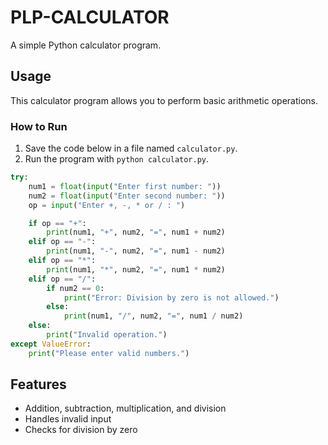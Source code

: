 # PLP-CALCULATOR

A simple Python calculator program.

## Usage

This calculator program allows you to perform basic arithmetic operations.

### How to Run
1. Save the code below in a file named `calculator.py`.
2. Run the program with `python calculator.py`.

```python
try:
    num1 = float(input("Enter first number: "))
    num2 = float(input("Enter second number: "))
    op = input("Enter +, -, * or / : ")

    if op == "+":
        print(num1, "+", num2, "=", num1 + num2)
    elif op == "-":
        print(num1, "-", num2, "=", num1 - num2)
    elif op == "*":
        print(num1, "*", num2, "=", num1 * num2)
    elif op == "/":
        if num2 == 0:
            print("Error: Division by zero is not allowed.")
        else:
            print(num1, "/", num2, "=", num1 / num2)
    else:
        print("Invalid operation.")
except ValueError:
    print("Please enter valid numbers.")
```

## Features
- Addition, subtraction, multiplication, and division
- Handles invalid input
- Checks for division by zero

